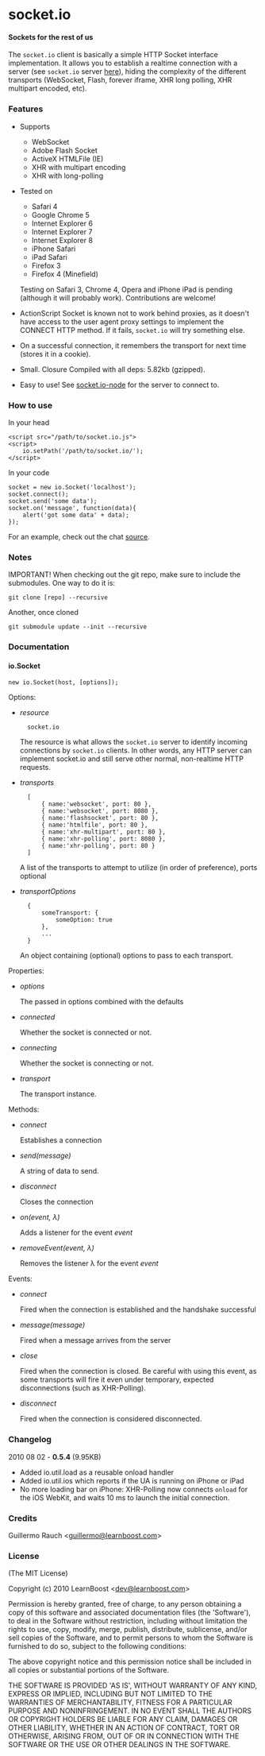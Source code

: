 socket.io
=========

#### Sockets for the rest of us

The `socket.io` client is basically a simple HTTP Socket interface implementation. It allows you to establish a realtime connection with a server (see `socket.io` server [here](http://github.com/LearnBoost/Socket.IO-node)), hiding the complexity of the different transports (WebSocket, Flash, forever iframe, XHR long polling, XHR multipart encoded, etc).

### Features

- Supports 
	- WebSocket
	- Adobe Flash Socket
	- ActiveX HTMLFile (IE)
	- XHR with multipart encoding
	- XHR with long-polling

- Tested on
	- Safari 4
	- Google Chrome 5
	- Internet Explorer 6
	- Internet Explorer 7
	- Internet Explorer 8
	- iPhone Safari
	- iPad Safari
	- Firefox 3
	- Firefox 4 (Minefield)
	
	Testing on Safari 3, Chrome 4, Opera and iPhone iPad is pending (although it will probably work). Contributions are welcome!
	
- ActionScript Socket is known not to work behind proxies, as it doesn't have access to the user agent proxy settings to implement the CONNECT HTTP method. If it fails, `socket.io` will try something else.
	
- On a successful connection, it remembers the transport for next time (stores it in a cookie).

- Small. Closure Compiled with all deps: 5.82kb (gzipped).

- Easy to use! See [socket.io-node](http://github.com/LearnBoost/Socket.IO-node) for the server to connect to.

### How to use
	
In your head
	
	<script src="/path/to/socket.io.js">
	<script>
		io.setPath('/path/to/socket.io/');
	</script>
	
In your code

	socket = new io.Socket('localhost');
	socket.connect();
	socket.send('some data');
	socket.on('message', function(data){
		alert('got some data' + data);
	});
	
For an example, check out the chat [source](https://github.com/LearnBoost/Socket.IO-node/blob/master/test/chat.html).

### Notes

IMPORTANT! When checking out the git repo, make sure to include the submodules. One way to do it is:

	git clone [repo] --recursive
  
Another, once cloned

	git submodule update --init --recursive

### Documentation 

#### io.Socket

	new io.Socket(host, [options]);

Options:

- *resource*

		socket.io

  The resource is what allows the `socket.io` server to identify incoming connections by `socket.io` clients. In other words, any HTTP server can implement socket.io and still serve other normal, non-realtime HTTP requests.

- *transports*

		[
			{ name:'websocket', port: 80 }, 
			{ name:'websocket', port: 8080 }, 
			{ name:'flashsocket', port: 80 }, 
			{ name:'htmlfile', port: 80 }, 
			{ name:'xhr-multipart', port: 80 }, 
			{ name:'xhr-polling', port: 8080 },
			{ name:'xhr-polling', port: 80 }
		]

	A list of the transports to attempt to utilize (in order of preference), ports optional
	
- *transportOptions*
	
		{
			someTransport: {
				someOption: true
			},
			...
		}
				
	An object containing (optional) options to pass to each transport.

Properties:

- *options*

	The passed in options combined with the defaults

- *connected*

	Whether the socket is connected or not.
	
- *connecting*

	Whether the socket is connecting or not.
	
- *transport*	

	The transport instance.

Methods:
	
- *connect*

	Establishes a connection	
	
- *send(message)*
	
	A string of data to send.
	
- *disconnect*

	Closes the connection
	
- *on(event, λ)*

	Adds a listener for the event *event*
	
- *removeEvent(event, λ)*

	Removes the listener λ for the event *event*
	
Events:

- *connect*

	Fired when the connection is established and the handshake successful
	
- *message(message)*
	
	Fired when a message arrives from the server

- *close*

	Fired when the connection is closed. Be careful with using this event, as some transports will fire it even under temporary, expected disconnections (such as XHR-Polling).
	
- *disconnect*

	Fired when the connection is considered disconnected.

### Changelog

2010 08 02 - **0.5.4** (9.95KB)

* Added io.util.load as a reusable onload handler
* Added io.util.ios which reports if the UA is running on iPhone or iPad
* No more loading bar on iPhone: XHR-Polling now connects `onload` for the iOS WebKit, and waits 10 ms to launch the initial connection.

### Credits

Guillermo Rauch &lt;guillermo@learnboost.com&gt;

### License 

(The MIT License)

Copyright (c) 2010 LearnBoost &lt;dev@learnboost.com&gt;

Permission is hereby granted, free of charge, to any person obtaining
a copy of this software and associated documentation files (the
'Software'), to deal in the Software without restriction, including
without limitation the rights to use, copy, modify, merge, publish,
distribute, sublicense, and/or sell copies of the Software, and to
permit persons to whom the Software is furnished to do so, subject to
the following conditions:

The above copyright notice and this permission notice shall be
included in all copies or substantial portions of the Software.

THE SOFTWARE IS PROVIDED 'AS IS', WITHOUT WARRANTY OF ANY KIND,
EXPRESS OR IMPLIED, INCLUDING BUT NOT LIMITED TO THE WARRANTIES OF
MERCHANTABILITY, FITNESS FOR A PARTICULAR PURPOSE AND NONINFRINGEMENT.
IN NO EVENT SHALL THE AUTHORS OR COPYRIGHT HOLDERS BE LIABLE FOR ANY
CLAIM, DAMAGES OR OTHER LIABILITY, WHETHER IN AN ACTION OF CONTRACT,
TORT OR OTHERWISE, ARISING FROM, OUT OF OR IN CONNECTION WITH THE
SOFTWARE OR THE USE OR OTHER DEALINGS IN THE SOFTWARE.